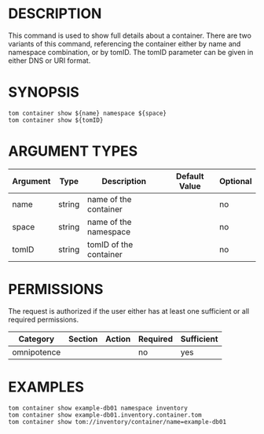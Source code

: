 # DESCRIPTION

This command is used to show full details about a container.
There are two variants of this command, referencing the container either
by name and namespace combination, or by tomID.
The tomID parameter can be given in either DNS or URI format.

# SYNOPSIS

```
tom container show ${name} namespace ${space}
tom container show ${tomID}
```

# ARGUMENT TYPES

Argument | Type | Description | Default Value | Optional
 ------- | ---- | ----------- | ------------- | --------
name | string | name of the container | | no
space | string | name of the namespace | | no
tomID | string | tomID of the container | | no

# PERMISSIONS

The request is authorized if the user either has at least one
sufficient or all required permissions.

Category | Section | Action | Required | Sufficient
 ------- | ------- | ------ | -------- | ----------
omnipotence | | | no | yes

# EXAMPLES

```
tom container show example-db01 namespace inventory
tom container show example-db01.inventory.container.tom
tom container show tom://inventory/container/name=example-db01
```
